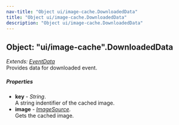 ```yaml
---
nav-title: "Object ui/image-cache.DownloadedData"
title: "Object ui/image-cache.DownloadedData"
description: "Object ui/image-cache.DownloadedData"
---
```

## Object: "ui/image-cache".DownloadedData  
_Extends:_ [_EventData_](../../data/observable/EventData.md)  
Provides data for downloaded event.

##### Properties
 - **key** - _String_.    
  A string indentifier of the cached image.
 - **image** - [_ImageSource_](../../image-source/ImageSource.md).    
  Gets the cached image.